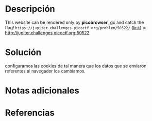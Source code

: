 # Descripción
This website can be rendered only by **picobrowser**, go and catch the flag! `https://jupiter.challenges.picoctf.org/problem/50522/` ([link](https://jupiter.challenges.picoctf.org/problem/50522/)) or http://jupiter.challenges.picoctf.org:50522
# Solución 

configuramos las cookies de tal  manera que los datos que se enviaron referentes al navegador los cambiamos. 
# Notas adicionales 

# Referencias 
